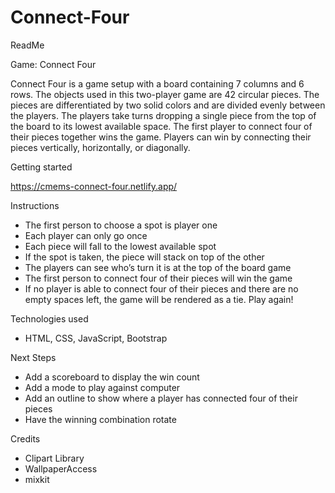 # Connect-Four
ReadMe

Game: Connect Four

Connect Four is a game setup with a board containing 7 columns and 6 rows. The objects used in this two-player game are 42 circular pieces. The pieces are differentiated by two solid colors and are divided evenly between the players. The players take turns dropping a single piece from the top of the board to its lowest available space. The first player to connect four of their pieces together wins the game. Players can win by connecting their pieces vertically, horizontally, or diagonally.

Getting started

https://cmems-connect-four.netlify.app/

Instructions
- The first person to choose a spot is player one
- Each player can only go once
- Each piece will fall to the lowest available spot
- If the spot is taken, the piece will stack on top of the other
- The players can see who’s turn it is at the top of the board game
- The first person to connect four of their pieces will win the game
- If no player is able to connect four of their pieces and there are no empty spaces left, the game will be rendered as a tie. Play again!

<Screenshot>

Technologies used
- HTML, CSS, JavaScript, Bootstrap

Next Steps
- Add a scoreboard to display the win count
- Add a mode to play against computer
- Add an outline to show where a player has connected four of their pieces
- Have the winning combination rotate


Credits
- Clipart Library
- WallpaperAccess
- mixkit